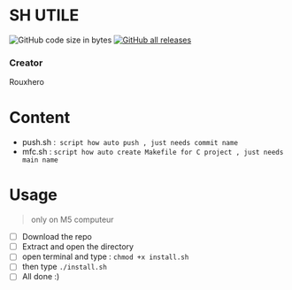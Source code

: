 # SH UTILE
![GitHub code size in bytes](https://img.shields.io/github/languages/code-size/Rouxhero/shUtil?style=flat-square)
[![GitHub all releases](https://img.shields.io/github/downloads/Rouxhero/shUtil/total)](https://github.com/Rouxhero/shUtil/archive/refs/tags/V1.0.zip)
### Creator
Rouxhero
# Content
- push.sh :` script how auto push , just needs commit name`
-  mfc.sh : `script how auto create Makefile for C project , just needs main name`
# Usage

> only on M5 computeur

- [ ] Download the repo
- [ ] Extract and open the directory
- [ ] open terminal and type : `chmod +x install.sh`
- [ ] then type `./install.sh`
- [ ] All done :)
